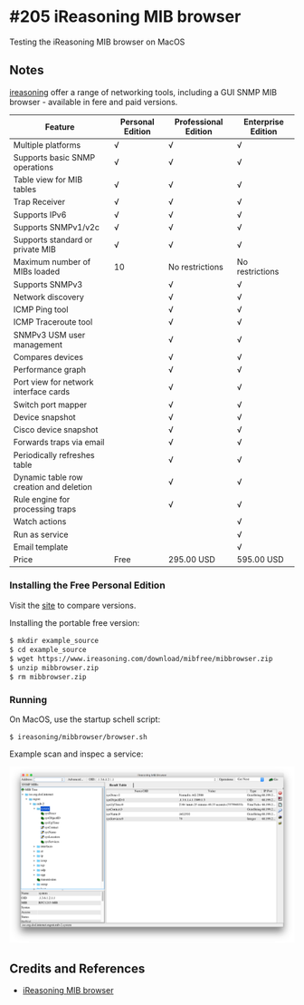 # #205 iReasoning MIB browser

Testing the iReasoning MIB browser on MacOS

## Notes

[ireasoning](https://www.ireasoning.com/) offer a range of networking tools, including a GUI
SNMP MIB browser - available in fere and paid versions.

| Feature                                 | Personal Edition | Professional Edition | Enterprise Edition |
|-----------------------------------------|------------------|----------------------|--------------------|
| Multiple platforms                      | √                | √                    | √                  |
| Supports basic SNMP operations          | √                | √                    | √                  |
| Table view for MIB tables               | √                | √                    | √                  |
| Trap Receiver                           | √                | √                    | √                  |
| Supports IPv6                           | √                | √                    | √                  |
| Supports SNMPv1/v2c                     | √                | √                    | √                  |
| Supports standard or private MIB        | √                | √                    | √                  |
| Maximum number of MIBs loaded           | 10               | No restrictions      | No restrictions    |
| Supports SNMPv3                         |                  | √                    | √                  |
| Network discovery                       |                  | √                    | √                  |
| ICMP Ping tool                          |                  | √                    | √                  |
| ICMP Traceroute tool                    |                  | √                    | √                  |
| SNMPv3 USM user management              |                  | √                    | √                  |
| Compares devices                        |                  | √                    | √                  |
| Performance graph                       |                  | √                    | √                  |
| Port view for network interface cards   |                  | √                    | √                  |
| Switch port mapper                      |                  | √                    | √                  |
| Device snapshot                         |                  | √                    | √                  |
| Cisco device snapshot                   |                  | √                    | √                  |
| Forwards traps via email                |                  | √                    | √                  |
| Periodically refreshes table            |                  | √                    | √                  |
| Dynamic table row creation and deletion |                  | √                    | √                  |
| Rule engine for processing traps        |                  | √                    | √                  |
| Watch actions                           |                  |                      | √                  |
| Run as service                          |                  |                      | √                  |
| Email template                          |                  |                      | √                  |
| Price                                   | Free             | 295.00 USD           | 595.00 USD         |


### Installing the Free Personal Edition

Visit the [site](https://www.ireasoning.com/mibbrowser.shtml) to compare versions.

Installing the portable free version:

    $ mkdir example_source
    $ cd example_source
    $ wget https://www.ireasoning.com/download/mibfree/mibbrowser.zip
    $ unzip mibbrowser.zip
    $ rm mibbrowser.zip

### Running

On MacOS, use the startup schell script:

    $ ireasoning/mibbrowser/browser.sh

Example scan and inspec a service:

![example.png](./assets/example.png?raw=true)

## Credits and References

* [iReasoning MIB browser](https://www.ireasoning.com/mibbrowser.shtml)
